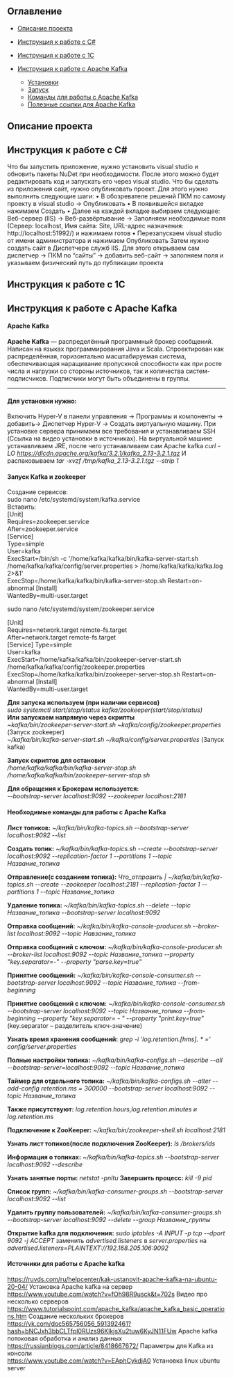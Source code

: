 ## Оглавление

- [Описание проекта](https://github.com/Alekseim1500/WebServiceFor1c/blob/main/README.md#описание-проекта)

- [Инструкция к работе с C#](https://github.com/Alekseim1500/WebServiceFor1c/blob/main/README.md#инструкция-к-работе-с-c)

- [Инструкция к работе с 1С](https://github.com/Alekseim1500/WebServiceFor1c/blob/main/README.md#Инструкция-к-работе-с-1С)

- [Инструкция к работе с Apache Kafka](https://github.com/Alekseim1500/WebServiceFor1c/blob/main/README.md#инструкция-к-работе-с-apache-kafka)
  - [Установки](https://github.com/Alekseim1500/WebServiceFor1c/blob/main/README.md#для-установки-нужно)
  - [Запуск](https://github.com/Alekseim1500/WebServiceFor1c/blob/main/README.md#запуск-kafka-и-zookeeper)
  - [Команды для работы с Apache Kafka](https://github.com/Alekseim1500/WebServiceFor1c/blob/main/README.md#необходимые-команды-для-работы-с-apache-kafka)
  - [Полезные ссылки для Apache Kafka](https://github.com/Alekseim1500/WebServiceFor1c/blob/main/README.md#источники-для-работы-с-apache-kafka)


## Описание проекта






## Инструкция к работе с C#

Что бы запустить приложение, нужно установить visual studio и обновить пакеты NuDet при необходимости. После этого можно будет редактировать код и запускать его через visual studio. 
Что бы сделать из приложения сайт, нужно опубликовать проект. Для этого нужно выполнить следующие шаги:
•	В обозревателе решений ПКМ по самому проекту в visual studio -> Опубликовать
•	В появившейся вкладке нажимаем Создать
•	Далее на каждой вкладке выбираем следующее: Веб-сервер (IIS) -> Веб-развёртывание -> Заполняем необходимые поля (Сервер: localhost, Имя сайта: Site, URL-адрес назначения: http://localhost:51992/) и нажимаем готов
•	Перезапускаем visual studio от имени администратора и нажимаем Опубликовать
Затем нужно создать сайт в Диспетчере служб IIS. Для этого открываем сам диспетчер -> ПКМ по “сайты” -> добавить веб-сайт -> заполняем поля и указываем физический путь до публикации проекта



## Инструкция к работе с 1С





## Инструкция к работе с Apache Kafka
#### Apache Kafka
**Apache Kafka** — распределённый программный брокер сообщений. Написан на языках программирования Java и Scala.
Спроектирован как распределённая, горизонтально масштабируемая система, обеспечивающая наращивание пропускной способности как при росте числа и нагрузки со стороны источников, так и количества систем-подписчиков. Подписчики могут быть объединены в группы.
___
#### Для установки нужно:
Включить Hyper-V в панели управления -> Программы и компоненты -> добавить-> Диспетчер Hyper-V -> Создать виртуальную машину.
При установке сервера принимаем все требования и устанавливаем SSH (Ссылка на видео установки в источниках).
На виртуальной машине устанавливаем JRE, после чего устанавливаем сам Apache kafka
*curl -LO https://dlcdn.apache.org/kafka/3.2.1/kafka_2.13-3.2.1.tgz*
И распаковываем
*tar -xvzf /tmp/kafka_2.13-3.2.1.tgz --strip 1*

#### Запуск Kafka и zookeeper

Создание сервисов:\
sudo nano /etc/systemd/system/kafka.service  
Вставить:  
[Unit]  
Requires=zookeeper.service  
After=zookeeper.service  
[Service]  
Type=simple  
User=kafka  
ExecStart=/bin/sh -c '/home/kafka/kafka/bin/kafka-server-start.sh /home/kafka/kafka/config/server.properties > /home/kafka/kafka/kafka.log 2>&1'  
ExecStop=/home/kafka/kafka/bin/kafka-server-stop.sh Restart=on-abnormal [Install]  
WantedBy=multi-user.target  

sudo nano /etc/systemd/system/zookeeper.service  

[Unit]   
Requires=network.target remote-fs.target   
After=network.target remote-fs.target   
[Service] Type=simple   
User=kafka   
ExecStart=/home/kafka/kafka/bin/zookeeper-server-start.sh /home/kafka/kafka/config/zookeeper.properties   
ExecStop=/home/kafka/kafka/bin/zookeeper-server-stop.sh Restart=on-abnormal [Install]   
WantedBy=multi-user.target  


**Для запуска используем (при наличии сервисов)**  
*sudo systemctl start/stop/status kafka/zookeeper(start/stop/status)*  
**Или запускаем напрямую через скрипты**  
*~kafka/bin/zookeeper-server-start.sh ~kafka/config/zookeeper.properties* (Запуск zookeeper)  
*~/kafka/bin/kafka-server-start.sh ~/kafka/config/server.properties* (Запуск kafka)  

**Запуск скриптов для остановки**  
*/home/kafka/kafka/bin/kafka-server-stop.sh*  
*/home/kafka/kafka/bin/zookeeper-server-stop.sh*  

**Для обращения к Брокерам используется:**  
*--bootstrap-server localhost:9092 --zookeeper localhost:2181*  
#### Необходимые команды для работы с Apache Kafka  
**Лист топиков:** *~/kafka/bin/kafka-topics.sh --bootstrap-server localhost:9092 --list*  

**Создать топик:** *~/kafka/bin/kafka-topics.sh --create --bootstrap-server localhost:9092 --replication-factor 1 --partitions 1 --topic Название_топика*

**Отправление(с созданием топика):** *Что_отправить | ~/kafka/bin/kafka-topics.sh --create --zookeeper localhost:2181 --replication-factor 1 --partitions 1 --topic Название_топика*

**Удаление топика:** *~/kafka/bin/kafka-topics.sh --delete --topic Название_топика --bootstrap-server localhost:9092*

**Отправка сообщений:** *~/kafka/bin/kafka-console-producer.sh --broker-list localhost:9092 --topic Навзание_топика*

**Отправка сообщений с ключом:** *~/kafka/bin/kafka-console-producer.sh --broker-list localhost:9092 --topic Название_топика --property "key.separator=-" --property "parse.key=true"*

**Принятие сообщений:** *~/kafka/bin/kafka-console-consumer.sh --bootstrap-server localhost:9092 --topic Название_топика --from-beginning*

**Принятие сообщений с ключом:** *~/kafka/bin/kafka-console-consumer.sh --bootstrap-server localhost:9092 --topic Название_топика --from-beginning --property "key.separator= - " --property "print.key=true"*
(key.separator – разделитель ключ-значение)


**Узнать время хранения сообщений:** *grep -i 'log.retention.[hms]. * \=' config/server.properties*

**Полные настройки топика:** *~/kafka/bin/kafka-configs.sh --describe --all --bootstrap-server=localhost:9092 --topic Название_потика*

**Таймер для отдельного топика:** *~/kafka/bin/kafka-configs.sh --alter --add-config retention.ms = 300000 --bootstrap-server localhost:9092 --topic Название_топика*

**Также присутствуют:** *log.retention.hours,log.retention.minutes и log.retention.ms*

**Подключение к ZooKeeper:** *~/kafka/bin/zookeeper-shell.sh localhost:2181*

**Узнать лист топиков(после подключения ZooKeeper):** *ls /brokers/ids*

**Информация о топиках:** *~/kafka/bin/kafka-topics.sh --bootstrap-server localhost:9092 --describe*

**Узнать занятые порты:** *netstat -pnltu*
**Завершить процесс:** *kill -9 pid*

**Список групп:** *~/kafka/bin/kafka-consumer-groups.sh --bootstrap-server localhost:9092 --list*

**Удалить группу пользователей:** *~/kafka/bin/kafka-consumer-groups.sh --bootstrap-server localhost:9092 --delete --group Название_группы*




**Открытие kafka для подключения:**
*sudo iptables -A INPUT -p tcp --dport 9092 -j ACCEPT*
заменить *advertised.listeners* в *server.properties* на *advertised.listeners=PLAINTEXT://192.168.205.106:9092*




#### Источники для работы с Apache kafka

https://ruvds.com/ru/helpcenter/kak-ustanovit-apache-kafka-na-ubuntu-20-04/ Установка Apache kafka на сервер  
https://www.youtube.com/watch?v=fOh98R9usck&t=702s Видео про несколько серверов  
https://www.tutorialspoint.com/apache_kafka/apache_kafka_basic_operations.htm Создание нескольких брокеров  
https://vk.com/doc565756056_591392461?hash=bNCJxh3bbCLTfpl0RUzs96KlkjsXu2tuw6KyJN11FUw Apache kafka потоковая обработка и анализ данных  
https://russianblogs.com/article/8418667672/ Параметры для Kafka из консоли  
https://www.youtube.com/watch?v=EAphCykdjA0 Установка linux ubuntu server  

